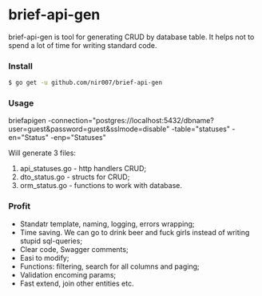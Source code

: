 # brief-api-gen
 brief-api-gen is tool for generating CRUD by database table. It helps not to spend a lot of time for writing standard code.

### Install

```sh
$ go get -u github.com/nir007/brief-api-gen
```

### Usage

briefapigen -connection="postgres://localhost:5432/dbname?user=guest&password=guest&sslmode=disable" -table="statuses" -en="Status" -enp="Statuses"

Will generate 3 files:
1. api_statuses.go - http handlers CRUD;
2. dto_status.go - structs for CRUD;
3. orm_status.go - functions to work with database.


### Profit

* Standatr template, naming, logging, errors wrapping;
* Time saving. We can go to drink beer and fuck girls instead of writing stupid sql-queries;
* Clear code, Swagger comments;
* Easi to modify;
* Functions: filtering, search for all columns and paging;
* Validation encoming params;
* Fast extend, join other entities etc.
